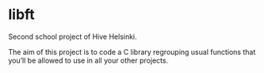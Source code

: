 # libft
Second school project of Hive Helsinki.

The aim of this project is to code a C library regrouping usual functions that you’ll be allowed to use in all your other projects.

